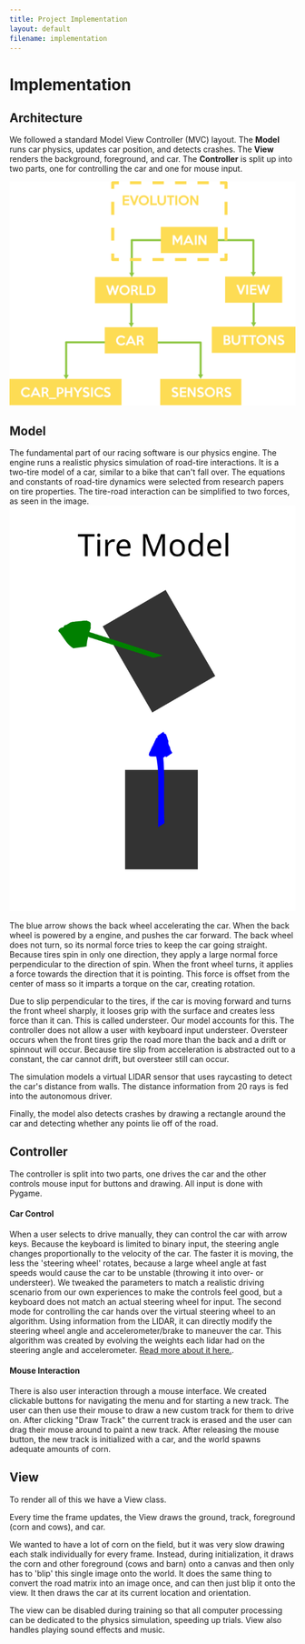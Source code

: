 ```yaml
---
title: Project Implementation
layout: default
filename: implementation
---
```


# Implementation


## Architecture
We followed a standard Model View Controller (MVC) layout. The **Model** runs car physics, updates car position, and detects crashes. The **View** renders the background, foreground, and car. The **Controller** is split up into two parts, one for controlling the car and one for mouse input.

![UML_Diagram](/assets/UMLDiagram2.png)


## Model
The fundamental part of our racing software is our physics engine. The engine runs a realistic physics simulation of road-tire interactions. It is a two-tire model of a car, similar to a bike that can't fall over. The equations and constants of road-tire dynamics were selected from research papers on tire properties. The tire-road interaction can be simplified to two forces, as seen in the image.
![tire_model](/assets/tire_model.svg)

The blue arrow shows the back wheel accelerating the car. When the back wheel is powered by a engine, and pushes the car forward. The back wheel does not turn, so its normal force tries to keep the car going straight.
Because tires spin in only one direction, they apply a large normal force perpendicular to the direction of spin. When the front wheel turns, it applies a force towards the direction that it is pointing. This force is offset from the center of mass so it imparts a torque on the car, creating rotation.

Due to slip perpendicular to the tires, if the car is moving forward and turns the front wheel sharply, it looses grip with the surface and creates less force than it can. This is called understeer. Our model accounts for this. The controller does not allow a user with keyboard input understeer.
Oversteer occurs when the front tires grip the road more than the back and a drift or spinnout will occur. Because tire slip from acceleration is abstracted out to a constant, the car cannot drift, but oversteer still can occur.

The simulation models a virtual LIDAR sensor that uses raycasting to detect the car's distance from walls. The distance information from 20 rays is fed into the autonomous driver.

Finally, the model also detects crashes by drawing a rectangle around the car and detecting whether any points lie off of the road.


## Controller

The controller is split into two parts, one drives the car and the other controls mouse input for buttons and drawing. All input is done with Pygame.

#### Car Control
When a user selects to drive manually, they can control the car with arrow keys. Because the keyboard is limited to binary input, the steering angle changes proportionally to the velocity of the car. The faster it is moving, the less the 'steering wheel' rotates, because a large wheel angle at fast speeds would cause the car to be unstable (throwing it into over- or understeer). We tweaked the parameters to match a realistic driving scenario from our own experiences to make the controls feel good, but a keyboard does not match an actual steering wheel for input.
The second mode for controlling the car hands over the virtual steering wheel to an algorithm. Using information from the LIDAR, it can directly modify the steering wheel angle and accelerometer/brake to maneuver the car. This algorithm was created by evolving the weights each lidar had on the steering angle and accelerometer. [Read more about it here.](/evolution).

#### Mouse Interaction
There is also user interaction through a mouse interface. We created clickable buttons for navigating the menu and for starting a new track. The user can then use their mouse to draw a new custom track for them to drive on. After clicking "Draw Track" the current track is erased and the user can drag their mouse around to paint a new track. After releasing the mouse button, the new track is initialized with a car, and the world spawns adequate amounts of corn.

## View
To render all of this we have a View class.

Every time the frame updates, the View draws the ground, track, foreground (corn and cows), and car.

We wanted to have a lot of corn on the field, but it was very slow drawing each stalk individually for every frame. Instead, during initialization, it draws the corn and other foreground (cows and barn) onto a canvas and then only has to 'blip' this single image onto the world. It does the same thing to convert the road matrix into an image once, and can then just blip it onto the view.
It then draws the car at its current location and orientation.

The view can be disabled during training so that all computer processing can be dedicated to the physics simulation, speeding up trials.
View also handles playing sound effects and music.
